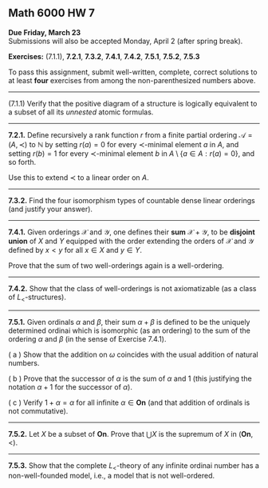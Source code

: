## Math 6000 HW 7

**Due Friday, March 23**  
Submissions will also be accepted Monday, April 2 (after spring break).

**Exercises:** (7.1.1), **7.2.1**, **7.3.2**, **7.4.1**, **7.4.2**, **7.5.1**, **7.5.2**, **7.5.3** 

To pass this assignment, submit well-written, complete, correct solutions to at least **four** exercises from among the non-parenthesized numbers above.

-------------------------------------------------

(7.1.1)
Verify that the positive diagram of a structure is logically equivalent to a subset of all its *unnested* atomic formulas.

---

**7.2.1.**
Define recursively a rank function $r$ from a finite partial ordering
$\mathcal A = (A, \prec)$ to $\mathbb N$ by setting $r (a) = 0$ for every $\prec$-minimal element $a$ in $A$, and
setting $r(b) = 1$ for every $\prec$-minimal element $b$ in 
$A \setminus \{a \in A : r(a) = 0\}$, and so forth.

Use this to extend $\prec$ to a linear order on $A$.

---

**7.3.2.**
Find the four isomorphism types of countable dense linear orderings 
(and justify your answer).

---

**7.4.1.**
Given orderings $\mathcal X$ and $\mathcal Y$, one defines their **sum** 
$\mathcal X + \mathcal Y$, to be **disjoint union** of $X$ and $Y$ equipped with the order extending the orders of $\mathcal X$ and $\mathcal Y$ defined by $x < y$ for all $x \in X$ and $y \in Y$.

Prove that the sum of two well-orderings again is a well-ordering.

---

**7.4.2.** 
Show that the class of well-orderings is not axiomatizable (as a
class of $L_<$-structures).

---

**7.5.1.**
Given ordinals $\alpha$ and $\beta$, their sum $\alpha + \beta$ is defined to be the uniquely determined ordinai which is isomorphic (as an ordering) to the sum of the ordering $\alpha$ and $\beta$ (in the sense of Exercise 7.4.1).

( a ) Show that the addition on $\omega$ coincides with the usual addition of natural numbers. 

( b ) Prove that the successor of $\alpha$ is the sum of $\alpha$ and 1 (this justifying the notation $\alpha + 1$ for the successor of $\alpha$).

( c ) Verify $1 + \alpha = \alpha$ for all infinite $\alpha \in \mathbf{On}$  (and that addition of ordinals is not commutative).

---

**7.5.2.** Let $X$ be a subset of **On**. Prove that $\bigcup X$ is the supremum of $X$ in $(\mathbf{On}, <)$.

---

**7.5.3.** Show that the complete $L_<$-theory of any infinite ordinai number
has a non-well-founded model, i.e., a model that is not well-ordered.
